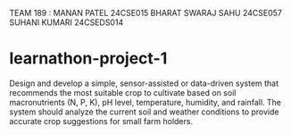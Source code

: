 TEAM 189 :
MANAN PATEL 24CSE015 
BHARAT SWARAJ SAHU 24CSE057
SUHANI KUMARI 24CSEDS014


# learnathon-project-1
Design and develop a simple, sensor-assisted or data-driven system that recommends the most suitable crop to cultivate based on soil macronutrients (N, P, K), pH level, temperature, humidity, and rainfall. The system should analyze the current soil and weather conditions to provide accurate crop suggestions for small farm holders.
